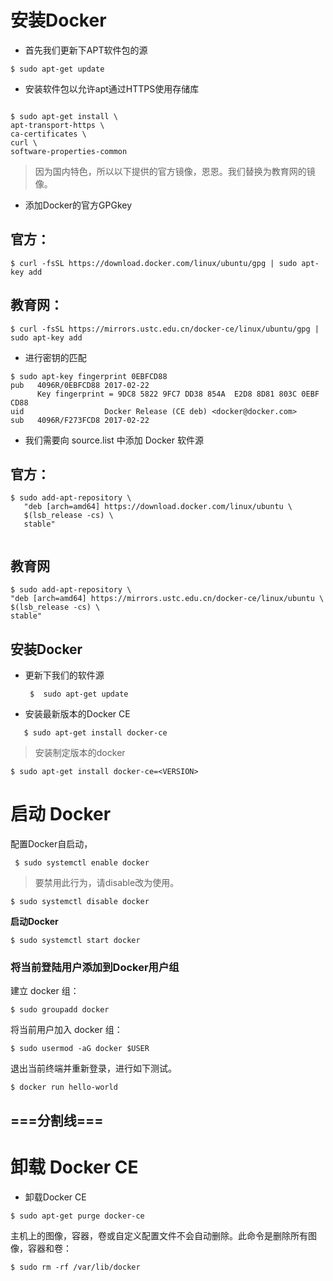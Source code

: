 # 安装Docker 

- 首先我们更新下APT软件包的源

`
$ sudo apt-get update  
`
- 安装软件包以允许apt通过HTTPS使用存储库

```

$ sudo apt-get install \
apt-transport-https \
ca-certificates \
curl \
software-properties-common
```

> 因为国内特色，所以以下提供的官方镜像，恩恩。我们替换为教育网的镜像。

 - 添加Docker的官方GPGkey 
 
## 官方：
```
$ curl -fsSL https://download.docker.com/linux/ubuntu/gpg | sudo apt-key add 
```

## 教育网：

```
$ curl -fsSL https://mirrors.ustc.edu.cn/docker-ce/linux/ubuntu/gpg | sudo apt-key add 
```


- 进行密钥的匹配

```
$ sudo apt-key fingerprint 0EBFCD88
pub   4096R/0EBFCD88 2017-02-22
      Key fingerprint = 9DC8 5822 9FC7 DD38 854A  E2D8 8D81 803C 0EBF CD88
uid                  Docker Release (CE deb) <docker@docker.com>
sub   4096R/F273FCD8 2017-02-22
```


- 我们需要向  source.list  中添加 Docker 软件源

## 官方：

```
$ sudo add-apt-repository \
   "deb [arch=amd64] https://download.docker.com/linux/ubuntu \
   $(lsb_release -cs) \
   stable"
   
   ```

## 教育网

```
$ sudo add-apt-repository \
"deb [arch=amd64] https://mirrors.ustc.edu.cn/docker-ce/linux/ubuntu \
$(lsb_release -cs) \
stable"

```

## 安装Docker

 - 更新下我们的软件源

   ```
    $  sudo apt-get update
    ```
- 安装最新版本的Docker CE

```
   $ sudo apt-get install docker-ce
```

> 安装制定版本的docker

```
$ sudo apt-get install docker-ce=<VERSION>
```
 
 
 # 启动 Docker
 
配置Docker自启动，
```
 $ sudo systemctl enable docker
```
> 要禁用此行为，请disable改为使用。
```
$ sudo systemctl disable docker
```
**启动Docker**
```
$ sudo systemctl start docker
```
 
### 将当前登陆用户添加到Docker用户组

建立  docker  组：

```
$ sudo groupadd docker
```

将当前用户加入  docker  组：

```
$ sudo usermod -aG docker $USER
```

退出当前终端并重新登录，进行如下测试。 
 
 ```
 $ docker run hello-world
 ```
 
 
 
 
 ## ===分割线===
 
 # 卸载 Docker CE
 - 卸载Docker CE
```
$ sudo apt-get purge docker-ce
```
主机上的图像，容器，卷或自定义配置文件不会自动删除。此命令是删除所有图像，容器和卷：
```
$ sudo rm -rf /var/lib/docker
 ```
 
 
 
 
 
 
